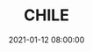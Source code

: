 ---
title: 'CHILE'
date: 2021-01-12 08:00:00
description:
featured_image: '/images/astronomy/alma_DSC8184.jpg'
---